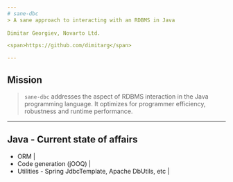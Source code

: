 ```yaml
---
# sane-dbc
> A sane approach to interacting with an RDBMS in Java
  
Dimitar Georgiev, Novarto Ltd.

<span>https://github.com/dimitarg</span>

---
```

## Mission

> `sane-dbc` addresses the aspect of RDBMS interaction in the Java programming language.
It optimizes for programmer efficiency, robustness and runtime performance.

---
## Java - Current state of affairs

- ORM |
- Code generation (jOOQ) |
- Utilities - Spring JdbcTemplate, Apache DbUtils, etc |